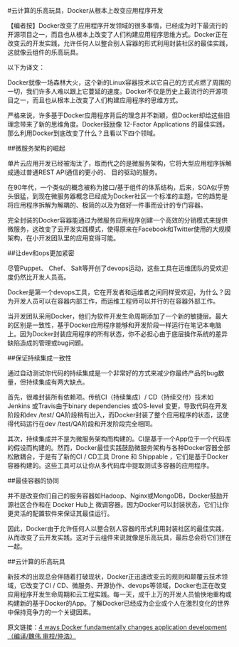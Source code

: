 #云计算的乐高玩具，Docker从根本上改变应用程序开发

【编者按】Docker改变了应用程序开发领域的很多事情，已经成为时下最流行的开源项目之一，而且也从根本上改变了人们构建应用程序思维方式。Docker正在改变云的开发实践，允许任何人以整合别人容器的形式利用封装社区的最佳实践，这就像云组件的乐高玩具。

以下为译文：

Docker就像一场森林大火，这个新的Linux容器技术以它自己的方式点燃了周围的一切，我们许多人难以跟上它蔓延的速度。Docker不仅是历史上最流行的开源项目之一，而且也从根本上改变了人们构建应用程序的思维方式。

严格来说，许多基于Docker应用程序背后的理念并不新颖，但Docker却给这些旧理念带来了新的思维角度。Docker鼓励像 12-Factor Applications 的最佳实践，那么利用Docker到底改变了什么？且看以下四个领域。

##微服务架构的崛起

单片云应用开发已经被淘汰了，取而代之的是微服务架构，它将大型应用程序拆解成通过普通REST API通信的更小的、 目的驱动的服务。

在90年代，一个类似的概念被称为接口/基于组件的体系结构，后来，SOA似乎势头很猛，到现在微服务器概念已经成为Docker社区一个标准的主题，它的趋势是将应用程序拆解为解耦的、极简的以及为做好一件事而设计的专门容器。

完全封装的Docker容器能通过为微服务应用程序创建一个高效的分销模式来提供微服务，这改变了云开发实践模式，使得原来在Facebook和Twitter使用的大规模架构，在小开发团队里的应用变得可能。

##让dev和ops更加紧密

尽管Puppet、 Chef、 Salt等开创了devops运动，这些工具在运维团队的受欢迎度仍然比开发人员高。

Docker是第一个devops工具，它在开发者和运维者之间同样受欢迎，为什么？因为开发人员可以在容器内部工作，而运维工程师可以并行的在容器外部工作。

当开发团队采用Docker，他们为软件开发生命周期添加了一个新的敏捷层。最大的区别是一致性，基于Docker应用程序能够和开发阶段一样运行在笔记本电脑上。因为Docker封装应用程序的所有状态，你不必担心由于底层操作系统的差异缺陷造成的管理或bug问题。

##保证持续集成一致性

通过自动测试你代码的持续集成是一个非常好的方式来减少你最终产品的bug数量，但持续集成有两大缺点。

首先，很难封装所有依赖项。传统CI（持续集成）/ CD（持续交付）技术如Jenkins 或Travis由于binary dependencies 或OS-level 变更，导致代码在开发阶段和dev /test/ QA阶段稍有出入，而Docker封装了整个应用程序的状态，这使得代码运行在dev /test/QA阶段和开发阶段完全相同。

其次，持续集成并不是为微服务架构而构建的。CI是基于一个App位于一个代码库的假设而构建的。然而，Docker最佳实践鼓励微服务架构与各种Docker容器全部松散耦合，于是有了新的CI / CD工具 Drone 和 Shippable ，它们是基于Docker容器构建的。这些工具可以让你从多代码库中提取测试多容器的应用程序。

##最佳容器的协同

并不是改变你们自己的服务容器如Hadoop、Nginx或MongoDB，Docker鼓励开源社区合作和在 Docker Hub上 微调容器。因为Docker可以封装状态，它们让你更灵活的配置软件来保证其最佳运行。

因此，Docker由于允许任何人以整合别人容器的形式利用封装社区的最佳实践，从而改变了云开发实践。这对于云组件来说就像是乐高玩具，最后总会将它们拼在一起。

##云计算的乐高玩具

新技术的出现总会伴随着打破现状，Docker正迅速改变云的规则和颠覆云技术领域，它改变了CI / CD、微服务、开源协作、devops等领域，Docker也正在改变应用程序开发生命周期和云工程实践。每一天，成千上万的开发人员愉快地重构或构建新的基于Docker的App。了解Docker已经成为企业或个人在激烈变化的世界中保持竞争力的一个关键因素。

原文链接：[4 ways Docker fundamentally changes application development （编译/魏伟 审校/仲浩）](http://yuedu.163.com/news_reader/#/~/source?id=426f1ed9-b19b-44f5-bcad-9f58930fc65e_1&cid=a5e98f26ea22481c8903a6883ff07abd_1)



